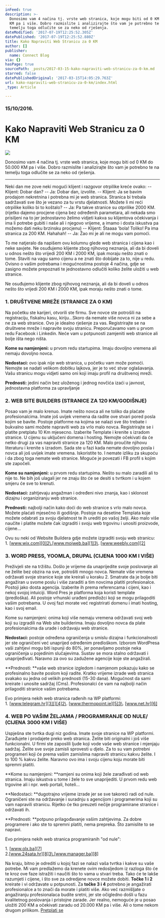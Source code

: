 ```yaml
---
inFeed: true
description: >-
  Donosimo vam 4 načina tj. vrste web stranica, koje mogu biti od 0 KM do 50.000
  KM pa i više. Dobro razmislite i analizirajte što vam je potrebno te na
  temelju toga odlučite se za neko od rješenja.
dateModified: '2017-07-19T12:25:52.305Z'
datePublished: '2017-07-19T12:25:52.880Z'
title: Kako Napraviti Web Stranicu za 0 KM
author: []
publisher:
  name: Connect Blog
via: {}
hasPage: true
sourcePath: _posts/2017-03-15-kako-napraviti-web-stranicu-za-0-km.md
starred: false
datePublishedOriginal: '2017-03-15T14:05:29.763Z'
url: kako-napraviti-web-stranicu-za-0-km/index.html
_type: Article

---
```

### 15/10/2016\.

# Kako Napraviti Web Stranicu za 0 KM
![](https://the-grid-user-content.s3-us-west-2.amazonaws.com/1ade95c1-08bc-4b6f-87f1-719ef22a076a.jpg)

Donosimo vam 4 načina tj. vrste web stranica, koje mogu biti od 0 KM do 50.000 KM pa i više. Dobro razmislite i analizirajte što vam je potrebno te na temelju toga odlučite se za neko od rješenja.

---

Neki dan me zove neki mogući klijent i razgovor otrpilike kreće ovako: -- Klijent: Dobar dan? -- Ja: Dobar dan, izvolite. -- Klijent: Ja se bavim prodajom nekretnina i potrebna mi je web stranica. Stranica bi trebala sadržavati sve što je vezano za tu vrstu djelatnosti. Možete li mi reći otrpilike koliko bi to koštalo? -- Ja: Pa takve stranice su otprilike 2000 KM. (rijetko dajemo procjene cijena bez određenih parametara, ali nekada smo prisiljeni na to jer jednostavno želimo vidjeti kakva su klijentova očekivanja i ima li potrebe gubiti i naše ali i njegovo vrijeme, a imamo i dosta iskustva pa možemo dati neku brzinsku procjenu) -- Klijent: Štaaaa 'bola! Toliko! Pa ima stranica za 200 KM. Hahahah! -- Ja: Žao mi je ali ne mogu vam pomoći.

To me natjeralo da napišem ovu kolumnu glede web stranica i cijena kao i neke savjete. Ne osuđujemo klijente zbog njihovog neznanja, ali da bi doveli u odnos nešto što vrijedi 200 KM i 2000 KM, ipak moraju nešto znati o tome. Staviti na vagu samo cijenu a ne znati što dobijate za to, nije u redu. Ovisno o vašim potrebama i mogućnostima postoje 4 načina, gdje se zasigno možete prepoznati te jednostavno odlučiti koliko želite uložiti u web stranice.

Ne osuđujemo klijente zbog njihovog neznanja, ali da bi doveli u odnos nešto što vrijedi 200 KM i 2000 KM, ipak moraju nešto znati o tome.

### **1\. DRUŠTVENE MREŽE (STRANICE ZA 0 KM)**

Na početku ste karijeri, otvorili ste firmu. Sve novce ste potrošili na registraciju, fiskalnu kasu, kiriju...Skoro da nemate više novca ni za sebe a ne za web stranice. Ovo je idealno rješenje za vas. Registrirajte se na društvene mreže i napravite svoju stranicu. Preporučavamo vam u prvom redu Facebook i Linkedin. Neće vam u potpunosti zamjeniti web stranice ali bolje išta nego ništa.

**Kome su namjenjeni:** u prvom redu startupima. Imaju dovoljno vremena ali nemaju dovoljno novca.

**Nedostaci:** ovo ipak nije web stranica, u početku vam može pomoći. Nemojte se nadati velikom dobitku lajkova, jer je to već stvar oglašavanja. Vašu stranicu mogu vidjeti samo oni koji imaju profil na društvenoj mreži.

**Prednosti:** jedini način bez uloženog i jednog novčića izaći u javnost, jednostavna platforma za upravljanje

### **2\. WEB SITE BUILDERS (STRANICE ZA 120 KM/GODIŠNJE)**

Posao vam je malo krenuo. Imate nešto novca ali ne toliko da plaćate profesionalcima. Imate još uvijek vremena da radite ove stvari pored posla kojim se bavite. Postoje platforme na kojima se nalazi sve što trebate i bukvalno sami možete napraviti web za vrlo malo novca. Registrirajte se i platite pretplatu 10 Km mjesecno. Izaberite Template i krenite s izradom stranice. U cijenu su uključeni domena i hosting. Nemojte očekivati da će netko drugi za vas napraviti stranice za 120 KM. Malo proučite njihovu literaturu i krenite s izradom. Sada ste u fazi kada nemate dovoljno posla i novca ali još uvijek imate vremena. Iskoristite to. I nemate izliku za skupoću i da zbog toga nemate web stranice. Moguće je povezati i FB profil s kojim ste započeli.

**Kome su namjenjeni:** u prvom redu startupima. Nešto su malo zaradili ali to nije to. Ne bih još ulagali jer ne znaju što će se desiti s tvrtkom i u kojem smjeru će sve to krenuti.

**Nedostaci:** zahtjevaju angažman i određeni nivo znanja, kao i sklonost dizajnu i organiziranju web stranice.

**Prednosti:** najbolji način kako doći do web stranice s vrlo malo novca. Možete plaćati mjesečno ili godišnje. Postoje na desetine Templata koje možete odabrati za svoju djelatnost te ih urediti po vašoj želji. Ako malo više naučite i platite možete čak izgraditi i svoju web trgovinu i unositi proizvode, cijene...

Ovu su neki od Website Buildera gdje možete izgraditi svoju web stranicu:  
1\. [www.wix.com][0]2\.[www.mojweb.ba][1]3\. [www.weebly.com][2]

### **3\. WORD PRESS, YOOMLA, DRUPAL (CIJENA 1000 KM I VIŠE)**

Preživjeli ste na tržištu. Došlo je vrijeme da unaprijedite svoje poslovanje ali ne želite bez obzira na sve, potrošiti mnogo novca. Nemate više vremena održavati svoje stranice koje ste kreirali u koraku 2\. Smatrate da je bolje biti angažiran u svome poslu i više zaraditi a tim novcima platiti profesionalce. Postoji jako dosta agencija. Izaberite ih prema referencama i cijeni, kao i nekoj svojoj intuiciji. Word Pres je platforma koja koristi template (predloška). Ali postoje vrhunski urađeni predložci koji se mogu prilagoditi vašim potrebama. U ovoj fazi morate već registrirati domenu i imati hosting, kao i svoj email.

Kome su namjenjeni: onima koji više nemaju vremena održavati svoj web koji su izgradili na Web site builderima. Imaju dovoljno novca da plate profesionalcima da urade i održavaju web stranice.

**Nedostaci:** postoje određena ograničenja u smislu dizajna i funkcionalnosti jer ste ograničeni već unaprijed određenim predloškom. Izborom WordPresa vaši zahtjevi mogu biti ispunji do 80%, jer ponavljamo postoje neka ograničenja u pojedinim slučajevima. Sustav se mora stalno održavati i unaprijeđivati. Naravno za ovo su zadužene agencije koje ste angažirali.

**Prednosti: **vaše web stranice izgledom i namjenom pokazuju kako se profesinalno bavite poslom koji radite. Kratko vrijeme izrade web stranica svakako su jedna od velikih prednosti (15-30 dana). Mogućnost da sami kreirate i unosite sadržaj (Cms). Profesionalci će vam na najbolji način prilagoditi stranice vašim potrebama.

Evo primjera nekih web stranica rađenih na WP platformi:  
1\. [www.telegram.hr][3][][4]2\. [www.thermopoint.ie][5]3\. [www.net.hr][6]

### 4\. WEB PO VAŠIM ŽELJAMA / PROGRAMIRANJE OD NULE/ (CIJENA 3000 KM I VIŠE)

Uspješna ste tvrtka dugi niz godina. Imate svoje stranice na WP platformi. Zarađujete i prodajete preko web stranica. Želite biti originalni i još više funkcionalni. U firmi ste zaposlili ljude koji vode vaše web stranice i mjenjaju sadržaj. Želite sve svoje zamisli sprovesti u djelo. Za to su vam potrebni programeri koji će prema vašim zamislima napraviti stranicu kakvu želite. I to 100 % kakvu želite. Naravno ovo ima i svoju cijenu koju morate biti spremni platiti.

**Kome su namjenjeni: **namjeni su onima koji žele zarađivati od web stranica. Imaju iskustva u tome i žele to sve unaprijediti. U prvom redu web trgovine ali i npr. web portali, hoteli...

**Nedostaci: **dugotrajno vrijeme izrade jer se sve takoreći radi od nule. Ograničeni ste na održavanje i suradnju s agencijom i programerima koji su vam napravili stranicu. Rijetko će tko preuzeti nečije programirane stranice i održavati ih.

**Prednosti: **potpuno prilagođavanje vašim zahtjevima. Za dobre programere i ako ste to spremni platiti, nema prepreka. Što zamislite to se napravi.

Evo primjera nekih web stranica programiranih "od nule":

1\. [www.olx.ba][7]  
2\.[www.24sata.hr][8]3\.[www.manager.ba][8]

Na kraju, bitno je odrediti u kojoj fazi se nalazi vaša tvrtka i kakve su vaše potrebe. Mi vam predlažemo da krenete ovim redosljedom iz razloga što će te kroz ove faze istražiti i naučiti što to vama u stvari treba. Tako će te lakše razumjeti i cijene, i što sve za odredjene novce možete dobiti. **Točke 1 i 2** kreirate i vi održavate u potpunosti. Za **točke 3 i 4** potrebno je angažirati profesionalce a to znači da morate i platiti više. Ako već razmišljate o angažiranju profesionalaca budite sretni, jer ste očigledno došli u fazu kvalitetnog poslovanja i pristojne zarade. Jer realno, nemoguće je u posao uložiti 200 KM a očekivati zaradu od 20.000 KM pa i više. Ali o tome nekom drugom prilikom.
[Pretplati se][9]

[0]: http://www.wix.com/
[1]: http://mojweb.ba/
[2]: http://www.weebly.com/
[3]: http://www.telegram.hr/
[4]: http://www.alupoint.no/
[5]: http://thermopoint.ie/
[6]: http://net.hr/
[7]: http://www.olx.ba/
[8]: http://manager.ba/
[9]: http://www.subscribepage.com/b8c7z2